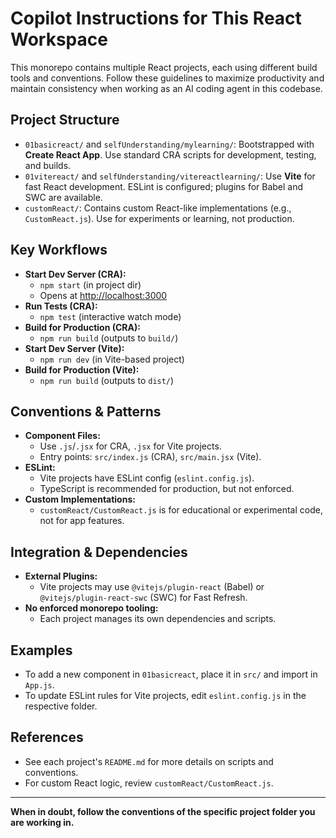 # Copilot Instructions for This React Workspace

This monorepo contains multiple React projects, each using different build tools and conventions. Follow these guidelines to maximize productivity and maintain consistency when working as an AI coding agent in this codebase.

## Project Structure
- `01basicreact/` and `selfUnderstanding/mylearning/`: Bootstrapped with **Create React App**. Use standard CRA scripts for development, testing, and builds.
- `01vitereact/` and `selfUnderstanding/vitereactlearning/`: Use **Vite** for fast React development. ESLint is configured; plugins for Babel and SWC are available.
- `customReact/`: Contains custom React-like implementations (e.g., `CustomReact.js`). Use for experiments or learning, not production.

## Key Workflows
- **Start Dev Server (CRA):**
  - `npm start` (in project dir)
  - Opens at [http://localhost:3000](http://localhost:3000)
- **Run Tests (CRA):**
  - `npm test` (interactive watch mode)
- **Build for Production (CRA):**
  - `npm run build` (outputs to `build/`)
- **Start Dev Server (Vite):**
  - `npm run dev` (in Vite-based project)
- **Build for Production (Vite):**
  - `npm run build` (outputs to `dist/`)

## Conventions & Patterns
- **Component Files:**
  - Use `.js`/`.jsx` for CRA, `.jsx` for Vite projects.
  - Entry points: `src/index.js` (CRA), `src/main.jsx` (Vite).
- **ESLint:**
  - Vite projects have ESLint config (`eslint.config.js`).
  - TypeScript is recommended for production, but not enforced.
- **Custom Implementations:**
  - `customReact/CustomReact.js` is for educational or experimental code, not for app features.

## Integration & Dependencies
- **External Plugins:**
  - Vite projects may use `@vitejs/plugin-react` (Babel) or `@vitejs/plugin-react-swc` (SWC) for Fast Refresh.
- **No enforced monorepo tooling:**
  - Each project manages its own dependencies and scripts.

## Examples
- To add a new component in `01basicreact`, place it in `src/` and import in `App.js`.
- To update ESLint rules for Vite projects, edit `eslint.config.js` in the respective folder.

## References
- See each project's `README.md` for more details on scripts and conventions.
- For custom React logic, review `customReact/CustomReact.js`.

---

**When in doubt, follow the conventions of the specific project folder you are working in.**
